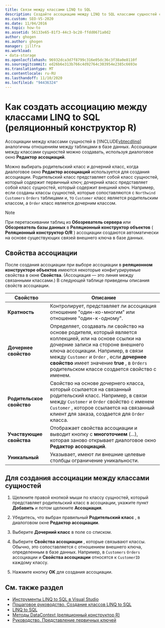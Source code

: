 ```yaml
---
title: Связи между классами LINQ to SQL
description: Создайте ассоциацию между LINQ to SQL классами сущностей с помощью диалогового окна Редактор взаимосвязей в реляционный конструктор объектов (реляционный конструктор объектов).
ms.custom: SEO-VS-2020
ms.date: 11/04/2016
ms.topic: how-to
ms.assetid: 56133e65-81f3-44c3-bc28-ffdd0671a0d2
author: ghogen
ms.author: ghogen
manager: jillfra
ms.workload:
- data-storage
ms.openlocfilehash: 96932dca3d7f8799c316e05dc36c3f38a0e8110f
ms.sourcegitcommit: ed26b6e313b766c4d92764c303954e2385c6693e
ms.translationtype: MT
ms.contentlocale: ru-RU
ms.lasthandoff: 11/10/2020
ms.locfileid: "94436324"
---
```

# <a name="how-to-create-an-association-between-linq-to-sql-classes-or-designer"></a>Как создать ассоциацию между классами LINQ to SQL (реляционный конструктор R)
Ассоциации между классами сущностей в [!INCLUDE[vbtecdlinq](../data-tools/includes/vbtecdlinq_md.md)] аналогичны отношениям между таблицами в базе данных. Ассоциации между классами сущностей можно создавать, используя диалоговое окно **Редактор ассоциаций**.

Можно выбирать родительский класс и дочерний класс, когда диалоговое окно **Редактор ассоциаций** используется для создания ассоциации. Родительский класс представляет собой класс сущностей, который содержит первичный ключ; дочерний класс представляет собой класс сущностей, который содержит внешний ключ. Например, если созданы классы сущностей, которые сопоставляются с `Northwind Customers` `Orders` таблицами и, то `Customer` класс является родительским классом, а `Order` класс является дочерним классом.

> [!NOTE]
> При перетаскивании таблиц из **Обозреватель сервера** или **Обозреватель базы данных** в **Реляционный конструктор объектов** ( **Реляционный конструктор O/R** ) ассоциации создаются автоматически на основе существующих связей внешнего ключа в базе данных.

## <a name="association-properties"></a>Свойства ассоциации
После создания ассоциации при выборе ассоциации в **реляционном конструкторе объектов** имеются некоторые конфигурируемые свойства в окне **Свойства**. (Ассоциация — это линия между связанными классами.) В следующей таблице приведены описания свойств ассоциации.

|Свойство|Описание|
|--------------|-----------------|
|**Кратность**|Контролирует, представляет ли ассоциация отношение "один-ко-многим" или отношение "один-к-одному".|
|**Дочернее свойство**|Определяет, создавать ли свойство на основе родителя, который является коллекцией, или на основе ссылки на дочерние записи на стороне внешнего ключа ассоциации. Например, в связи между `Customer` и `Order` , если **дочернее свойство** имеет значение **true** , в `Orders` родительском классе создается свойство с именем.|
|**Родительское свойство**|Свойство на основе дочернего класса, который ссылается на связанный родительский класс. Например, в связи между `Customer` и `Order` свойство с именем `Customer` , которое ссылается на связанный клиент для заказа, создается для `Order` класса.|
|**Участвующие свойства**|Отображает свойства ассоциации и выводит кнопку с **многоточием** (...), которая заново открывает диалоговое окно **Редактор ассоциаций**.|
|**Уникальный**|Указывает, имеют ли внешние целевые столбцы ограничение уникальности.|

## <a name="to-create-an-association-between-entity-classes"></a>Для создания ассоциации между классами сущностей

1. Щелкните правой кнопкой мыши по классу сущностей, который представляет родительский класс в ассоциации, укажите пункт **Добавить** и потом щелкните **Ассоциация**.

2. Убедитесь, что выбран правильный **Родительский класс** , в диалоговом окне **Редактор ассоциации**.

3. Выберите **Дочерний класс** в поле со списком.

4. Выберите **Свойства ассоциации** , которые связывают классы. Обычно, это сопоставляется с отношением внешнего ключа, определенным в базе данных. Например, в `Customers` `Orders` ассоциации и **Свойства ассоциации** относятся к `CustomerID` каждому классу.

5. Нажмите кнопку **OK** для создания ассоциации.

## <a name="see-also"></a>См. также раздел

- [Инструменты LINQ to SQL в Visual Studio](../data-tools/linq-to-sql-tools-in-visual-studio2.md)
- [Пошаговое руководство. Создание классов LINQ to SQL](how-to-create-linq-to-sql-classes-mapped-to-tables-and-views-o-r-designer.md)
- [LINQ to SQL](/dotnet/framework/data/adonet/sql/linq/index)
- [Методы DataContext (реляционный конструктор R)](../data-tools/datacontext-methods-o-r-designer.md)
- [Руководство. Представление первичных ключей](/dotnet/framework/data/adonet/sql/linq/how-to-represent-primary-keys)
